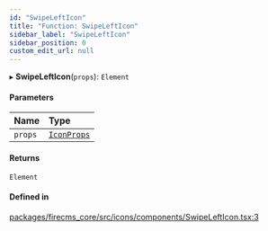 ```yaml
---
id: "SwipeLeftIcon"
title: "Function: SwipeLeftIcon"
sidebar_label: "SwipeLeftIcon"
sidebar_position: 0
custom_edit_url: null
---
```


▸ **SwipeLeftIcon**(`props`): `Element`

#### Parameters

| Name | Type |
| :------ | :------ |
| `props` | [`IconProps`](../types/IconProps.md) |

#### Returns

`Element`

#### Defined in

[packages/firecms_core/src/icons/components/SwipeLeftIcon.tsx:3](https://github.com/FireCMSco/firecms/blob/d45f3739/packages/firecms_core/src/icons/components/SwipeLeftIcon.tsx#L3)
